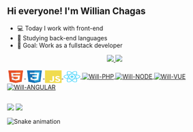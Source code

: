 ## Hi everyone! I'm Willian Chagas

- 💻 Today I work with front-end
- 🌱 Studying back-end languages
- 🎯 Goal: Work as a fullstack developer

<div align="center">
  <a href="https://github.com/Willchagas">
  <img height="150em" src="https://github-readme-stats.vercel.app/api?username=Willchagas&show_icons=true&theme=dark&include_all_commits=true&count_private=true"/>
  <img height="150em" src="https://github-readme-stats.vercel.app/api/top-langs/?username=Willchagas&layout=compact&langs_count=7&theme=white"/>
</div>

<div style="display: inline_block"><br>
  <img align="center" alt="Will-HTML" height="30" width="40" src="https://raw.githubusercontent.com/devicons/devicon/master/icons/html5/html5-original.svg">
  <img align="center" alt="Will-CSS" height="30" width="40" src="https://raw.githubusercontent.com/devicons/devicon/master/icons/css3/css3-original.svg">
  <img align="center" alt="Will-Js" height="30" width="40" src="https://raw.githubusercontent.com/devicons/devicon/master/icons/javascript/javascript-plain.svg">
  <img align="center" alt="Will-React" height="30" width="40" src="https://raw.githubusercontent.com/devicons/devicon/master/icons/react/react-original.svg">
  <img align="center" alt="Will-PHP" height="35" width="80" src="https://img.shields.io/badge/PHP-777BB4?style=for-the-badge&logo=php&logoColor=white">
  <img align="center" alt="Will-NODE" height="35" width="80" src="https://img.shields.io/badge/Node.js-43853D?style=for-the-badge&logo=node.js&logoColor=white">
  <img align="center" alt="Will-VUE" height="35" width="90" src="https://img.shields.io/badge/Vue.js-35495E?style=for-the-badge&logo=vue.js&logoColor=4FC08D">
  <img align="center" alt="Will-ANGULAR" height="30" width="100" src="https://img.shields.io/badge/AngularJS-E23237?style=for-the-badge&logo=angularjs&logoColor=white">
  
</div>

##

<div>

<a href="https://www.instagram.com/will.chagas1/" target="_blank"><img src="https://img.shields.io/badge/-Instagram-%23E4405F?style=for-the-badge&logo=instagram&logoColor=white" target="_blank"></a>
<a href="https://www.linkedin.com/in/willianchagas/" target="_blank"><img src="https://img.shields.io/badge/LinkedIn-0077B5?style=for-the-badge&logo=linkedin&logoColor=white" target="_blank"></a>


  ![Snake animation](https://github.com/Willchagas/Willchagas/blob/output/github-contribution-grid-snake.svg)

</div>
